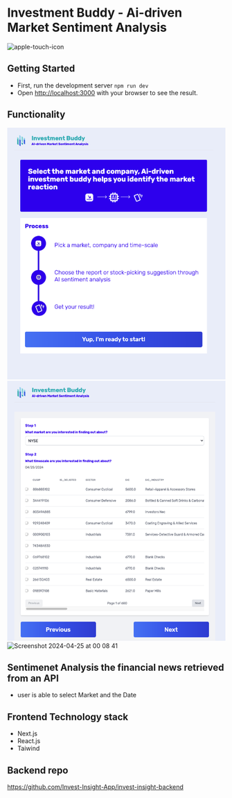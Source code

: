 # Investment Buddy - Ai-driven Market Sentiment Analysis

![apple-touch-icon](https://github.com/Invest-Insight-App/invest-insight-app/assets/128807685/fe6b54e4-84d6-4b12-910c-7c886640252e)

## Getting Started

- First, run the development server `npm run dev`
- Open [http://localhost:3000](http://localhost:3000) with your browser to see the result.

## Functionality

<img src="assets/page_1.png" alt="page 1" />

<img src="assets/page_2.png" alt="page 2" />

<img width="578" alt="Screenshot 2024-04-25 at 00 08 41" src="https://github.com/Invest-Insight-App/invest-insight-app/assets/128807685/930dbb13-9696-4a6a-8fbf-57000e4fbfb8">

## Sentimenet Analysis the financial news retrieved from an API

- user is able to select Market and the Date

## Frontend Technology stack

- Next.js
- React.js
- Taiwind

## Backend repo

https://github.com/Invest-Insight-App/invest-insight-backend
